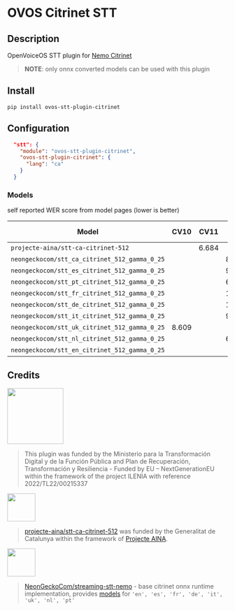 # OVOS Citrinet STT

## Description

OpenVoiceOS STT plugin
for [Nemo Citrinet](https://docs.nvidia.com/nemo-framework/user-guide/latest/nemotoolkit/asr/models.html#citrinet)

> **NOTE**: only onnx converted models can be used with this plugin

## Install

`pip install ovos-stt-plugin-citrinet`

## Configuration

```json
  "stt": {
    "module": "ovos-stt-plugin-citrinet",
    "ovos-stt-plugin-citrinet": {
      "lang": "ca"
    }
  }
```

### Models

self reported WER score from model pages (lower is better)

| Model                                         | CV10  | CV11  | CV12   | LibriSpeech (clean) |  
|-----------------------------------------------|-------|-------|--------|---------------------| 
| `projecte-aina/stt-ca-citrinet-512`           |       | 6.684 |        |                     |  
| `neongeckocom/stt_ca_citrinet_512_gamma_0_25` |       |       | 8.065  |                     |  
| `neongeckocom/stt_es_citrinet_512_gamma_0_25` |       |       | 9.549  |                     |   
| `neongeckocom/stt_pt_citrinet_512_gamma_0_25` |       |       | 6.033  |                     |  
| `neongeckocom/stt_fr_citrinet_512_gamma_0_25` |       |       | 14.900 |                     |  
| `neongeckocom/stt_de_citrinet_512_gamma_0_25` |       |       | 11.100 |                     |  
| `neongeckocom/stt_it_citrinet_512_gamma_0_25` |       |       | 9.232  |                     |  
| `neongeckocom/stt_uk_citrinet_512_gamma_0_25` | 8.609 |       |        |                     |  
| `neongeckocom/stt_nl_citrinet_512_gamma_0_25` |       |       | 6.204  |                     |  
| `neongeckocom/stt_en_citrinet_512_gamma_0_25` |       |       |        | 3.400               |  

## Credits

<img src="img.png" width="128"/>

> This plugin was funded by the Ministerio para la Transformación Digital y de la Función Pública and Plan de
> Recuperación, Transformación y Resiliencia - Funded by EU – NextGenerationEU within the framework of the project
> ILENIA
> with reference 2022/TL22/00215337

<img src="img_1.png"  width="64"/>

> [projecte-aina/stt-ca-citrinet-512](https://huggingface.co/projecte-aina/stt-ca-citrinet-512) was funded by the
> Generalitat de Catalunya within the framework
> of [Projecte AINA](https://politiquesdigitals.gencat.cat/ca/economia/catalonia-ai/aina).

<img src="img_2.png"  width="64"/>

> [NeonGeckoCom/streaming-stt-nemo](https://github.com/NeonGeckoCom/streaming-stt-nemo) - base citrinet onnx runtime
> implementation, provides [models](https://huggingface.co/collections/neongeckocom/neon-stt-663ca3c1a55b063463cb0167)
> for `'en', 'es', 'fr', 'de', 'it', 'uk', 'nl', 'pt'`
